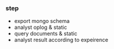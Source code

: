 ### step 
 - export mongo schema
 - analyst oplog & static
 - query documents & static 
 - analyst result according to expeirence

